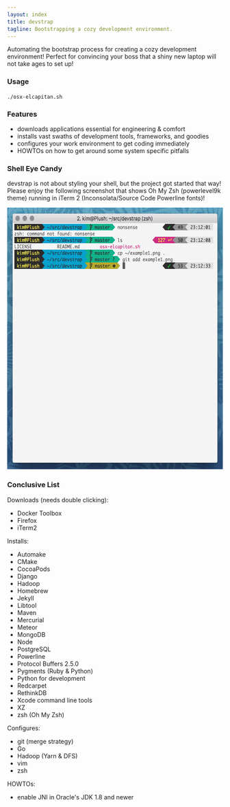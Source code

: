 ```yaml
---
layout: index
title: devstrap
tagline: Bootstrapping a cozy development environment.
---
```

Automating the bootstrap process for creating a cozy development environment! Perfect for convincing your boss that a shiny new laptop will not take ages to set up!

### Usage

    ./osx-elcapitan.sh

### Features

* downloads applications essential for engineering & comfort
* installs vast swaths of development tools, frameworks, and goodies
* configures your work environment to get coding immediately
* HOWTOs on how to get around some system specific pitfalls

### Shell Eye Candy

devstrap is not about styling your shell, but the project got started that way! Please enjoy the following screenshot that shows Oh My Zsh (powerlevel9k theme) running in iTerm 2 (Inconsolata/Source Code Powerline fonts)!

<p style="text-align: center">
<img src="https://raw.githubusercontent.com/indiedotkim/devstrap/master/example1.png" width="600" height="610" />
</p>

### Conclusive List

Downloads (needs double clicking):

* Docker Toolbox
* Firefox
* iTerm2

Installs:

* Automake
* CMake
* CocoaPods
* Django
* Hadoop
* Homebrew
* Jekyll
* Libtool
* Maven
* Mercurial
* Meteor
* MongoDB
* Node
* PostgreSQL
* Powerline
* Protocol Buffers 2.5.0
* Pygments (Ruby & Python)
* Python for development
* Redcarpet
* RethinkDB
* Xcode command line tools
* XZ
* zsh (Oh My Zsh)

Configures:

* git (merge strategy)
* Go
* Hadoop (Yarn & DFS)
* vim
* zsh

HOWTOs:

* enable JNI in Oracle's JDK 1.8 and newer

